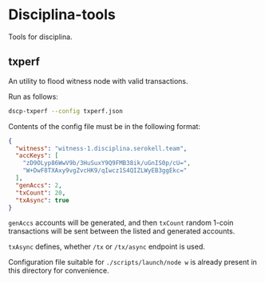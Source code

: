 # Disciplina-tools

Tools for disciplina.

## txperf

An utility to flood witness node with valid transactions.

Run as follows:

```bash
dscp-txperf --config txperf.json
```

Contents of the config file must be in the following format:

```json
{
  "witness": "witness-1.disciplina.serokell.team",
  "accKeys": [
    "zD9OLyp86WwV9b/3HuSuxY9Q9FMB38ik/uGnIS0p/cU=",
    "W+DwF8TXAxy9vgZvcHK9/qIwcz1S4QIZLWyEB3ggEkc="
  ],
  "genAccs": 2,
  "txCount": 20,
  "txAsync": true
}
```

`genAccs` accounts will be generated, and then `txCount` random 1-coin transactions will be sent between the listed and generated accounts.

`txAsync` defines, whether `/tx` or `/tx/async` endpoint is used.

Configuration file suitable for `./scripts/launch/node w` is already present in this directory for convenience.
